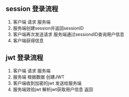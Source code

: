 ## session 登录流程
1. 客户端 请求 服务端
2. 服务端创建session并返回sessionID
3. 客户端再次发送请求 服务端通过sessiondID查询用户信息
4. 客户端获得信息

## jwt 登录流程
1. 客户端 请求 服务端
2. 服务端 根据数据 创建JWT
3. 客户端收到加密的jwt 发送给服务端 
4. 服务端效验jwt 解析jwt获取用户信息 返回
